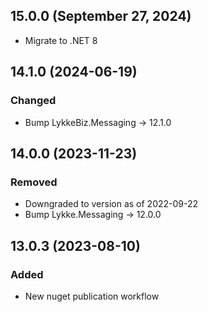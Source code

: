 ## 15.0.0 (September 27, 2024)
* Migrate to .NET 8

## 14.1.0 (2024-06-19)

### Changed
- Bump LykkeBiz.Messaging -> 12.1.0

## 14.0.0 (2023-11-23)

### Removed
- Downgraded to version as of 2022-09-22
- Bump Lykke.Messaging -> 12.0.0

## 13.0.3 (2023-08-10)

### Added
- New nuget publication workflow
